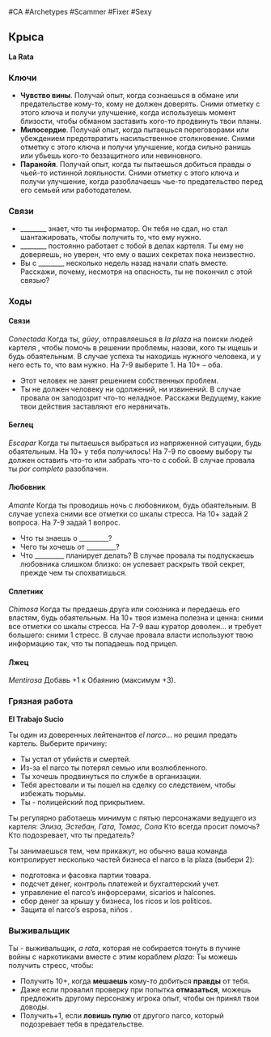 #CA #Archetypes #Scammer #Fixer #Sexy 

## Крыса
**La Rata**

### Ключи

-  **Чувство вины**. Получай опыт, когда сознаешься в обмане или предательстве кому-то, кому не должен доверять. Сними отметку с этого ключа и получи улучшение, когда используешь момент близости, чтобы обманом заставить кого-то продвинуть твои планы. 
-  **Милосердие**. Получай опыт, когда пытаешься переговорами или убеждением предотвратить насильственное столкновение. Сними отметку с этого ключа и получи улучшение, когда сильно ранишь или убьешь кого-то беззащитного или невиновного. 
-  **Паранойя**. Получай опыт, когда ты пытаешься добиться правды о чьей-то истинной лояльности. Сними отметку с этого ключа и получи улучшение, когда разоблачаешь чье-то предательство перед его семьей или работодателем.

### Связи
- \_\_\_\_\_\_\_\_ знает, что ты информатор. Он тебя не сдал, но стал шантажировать, чтобы получить то, что ему нужно. 
- \_\_\_\_\_\_\_\_ постоянно работает с тобой в делах картеля. Ты ему не доверяешь, но уверен, что ему о ваших секретах пока неизвестно. 
- Вы с \_\_\_\_\_\_\_\_ несколько недель назад начали спать вместе. Расскажи, почему, несмотря на опасность, ты не покончил с этой связью?

### Ходы
#### Связи
*Conectada*
 Когда ты, *güey*, отправляешься в *la plaza* на поиски людей картеля , чтобы помочь в решении проблемы, назови, кого ты ищешь и будь обаятельным. В случае успеха ты находишь нужного человека, и у него есть то, что вам нужно. На 7-9 выберите 1. На 10+ – оба. 
-  Этот человек не занят решением собственных проблем. 
-  Ты не должен человеку ни одолжений, ни извинений. 
В случае провала он заподозрит что-то неладное. Расскажи Ведущему, какие твои действия заставляют его нервничать. 

#### Беглец
*Escapar*
 Когда ты пытаешься выбраться из напряженной ситуации, будь обаятельным. На 10+ у тебя получилось! На 7-9 по своему выбору ты должен оставить что-то или забрать что-то с собой. В случае провала ты *por completo* разоблачен. 

#### Любовник
*Amante*
 Когда ты проводишь ночь с любовником, будь обаятельным. В случае успеха сними все отметки со шкалы стресса. На 10+ задай 2 вопроса. На 7-9 задай 1 вопрос. 
-  Что ты знаешь о _________? 
-  Чего ты хочешь от _________? 
-  Что _________ планирует делать? 
В случае провала ты подпускаешь любовника слишком близко: он успевает раскрыть твой секрет, прежде чем ты спохватишься. 

#### Сплетник
*Chimosa*
 Когда ты предаешь друга или союзника и передаешь его властям, будь обаятельным. На 10+ твоя измена полезна и ценна: сними все отметки со шкалы стресса. На 7-9 ваш куратор доволен... и требует большего: сними 1 стресс. В случае провала власти используют твою информацию так, что ты попадаешь под прицел. 

#### Лжец
*Mentirosa*
 Добавь +1 к Обаянию (максимум +3).



### Грязная работа 
**El Trabajo Sucio**

Ты один из доверенных лейтенантов *el narco*... но решил предать картель. Выберите причину: 
- Ты устал от убийств и смертей. 
- Из-за el narco ты потерял семью или возлюбленного. 
- Ты хочешь продвинуться по службе в организации. 
- Тебя арестовали и ты пошел на сделку со следствием, чтобы избежать тюрьмы. 
- Ты - полицейский под прикрытием. 

Ты регулярно работаешь минимум с пятью персонажами ведущего из картеля: 
*Элиза, Эстебан, Гата, Томас, Сола* 
Кто всегда просит помочь?
Кто подозревает, что ты предатель?

Ты занимаешься тем, чем прикажут, но обычно ваша команда контролирует несколько частей бизнеса el narco в la plaza (выбери 2): 
- подготовка и фасовка партии товара. 
- подсчет денег, контроль платежей и бухгалтерский учет. 
- управление el narco’s инфорсерами, sicarios и halcones. 
- сбор денег за крышу у бизнеса, los ricos и los politicos. 
- Защита el narco’s esposa, niños .


### Выживальщик 
Ты - выживальщик, *a rata*, которая не собирается тонуть в пучине войны с наркотиками вместе с этим кораблем *plaza*: 
Ты можешь получить стресс, чтобы: 
-  Получить 10+, когда **мешаешь** кому-то добиться **правды** от тебя. 
-  Даже если провалил проверку при попытка **отмазаться**, можешь предложить другому персонажу игрока опыт, чтобы он принял твои доводы. 
-  Получить+1, если **ловишь пулю** от другого narco, который подозревает тебя в предательстве.